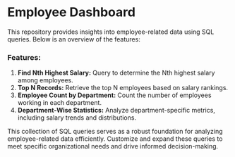 # Employee Dashboard

This repository provides insights into employee-related data using SQL queries. Below is an overview of the features:

### Features:
1. **Find Nth Highest Salary:** Query to determine the Nth highest salary among employees.
2. **Top N Records:** Retrieve the top N employees based on salary rankings.
3. **Employee Count by Department:** Count the number of employees working in each department.
4. **Department-Wise Statistics:** Analyze department-specific metrics, including salary trends and distributions.

This collection of SQL queries serves as a robust foundation for analyzing employee-related data efficiently. Customize and expand these queries to meet specific organizational needs and drive informed decision-making.
